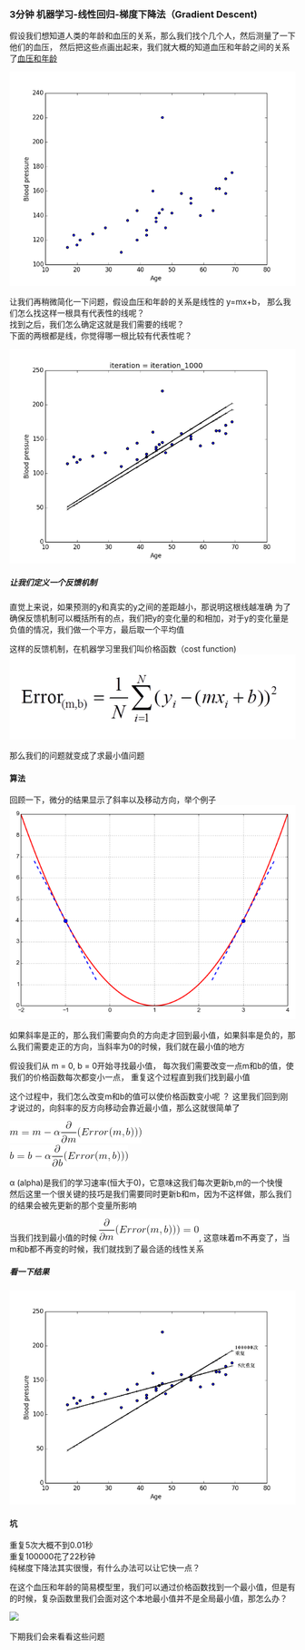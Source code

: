 ### 3分钟 机器学习-线性回归-梯度下降法（Gradient Descent)


假设我们想知道人类的年龄和血压的关系，那么我们找个几个人，然后测量了一下他们的血压， 然后把这些点画出起来，我们就大概的知道血压和年龄之间的关系了[血压和年龄](https://people.sc.fsu.edu/~jburkardt/datasets/regression/x03.txt)

![alt text](images/raw_plot.png)

让我们再稍微简化一下问题，假设血压和年龄的关系是线性的 y=mx+b，
那么我们怎么找这样一根具有代表性的线呢？  
找到之后，我们怎么确定这就是我们需要的线呢？  
下面的两根都是线，你觉得哪一根比较有代表性呢？

![alt text](images/iteration_1000_regression.png)

##### 让我们定义一个反馈机制
直觉上来说，如果预测的y和真实的y之间的差距越小，那说明这根线越准确
为了确保反馈机制可以概括所有的点，我们把y的变化量的和相加，对于y的变化量是负值的情况，我们做一个平方，最后取一个平均值  

这样的反馈机制，在机器学习里我们叫价格函数（cost function)
![cost_function](images/cost_function.png)

那么我们的问题就变成了求最小值问题

#### 算法
回顾一下，微分的结果显示了斜率以及移动方向，举个例子  
![](images/differentiate.png)

如果斜率是正的，那么我们需要向负的方向走才回到最小值，如果斜率是负的，那么我们需要走正的方向，当斜率为0的时候，我们就在最小值的地方


假设我们从 m = 0, b = 0开始寻找最小值，
每次我们需要改变一点m和b的值，使我们的价格函数每次都变小一点，
重复这个过程直到我们找到最小值

这个过程中，我们怎么改变m和b的值可以使价格函数变小呢 ？ 
这里我们回到刚才说过的，向斜率的反方向移动会靠近最小值，那么这就很简单了  

![](images/mchange.gif)   
![](images/bchange.gif)

α (alpha)是我们的学习速率(恒大于0)，它意味这我们每次更新b,m的一个快慢  
然后这里一个很关键的技巧是我们需要同时更新b和m，因为不这样做，那么我们的结果会被先更新的那个变量所影响

当我们找到最小值的时候    ![](images/derivativeTerms.gif), 这意味着m不再变了，当m和b都不再变的时候，我们就找到了最合适的线性关系

##### 看一下结果
![](images/100000_regression.png)

#### 坑
重复5次大概不到0.01秒  
重复100000花了22秒钟  
纯梯度下降法其实很慢，有什么办法可以让它快一点？

在这个血压和年龄的简易模型里，我们可以通过价格函数找到一个最小值，但是有的时候，复杂函数里我们会面对这个本地最小值并不是全局最小值，那怎么办？

![](https://upload.wikimedia.org/wikipedia/commons/thumb/6/68/Extrema_example_original.svg/600px-Extrema_example_original.svg.png)

下期我们会来看看这些问题













